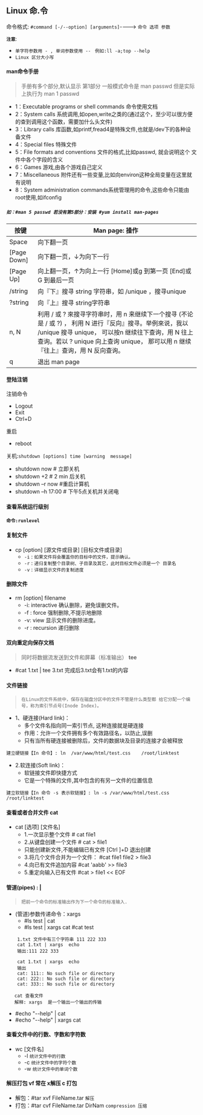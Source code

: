 Linux 命.令
----
命令格式: `#command [-/--option] [arguments]`----> `命令 选项 参数`</br>

**`注意`**:
* `单字符参数用 - , 单词参数使用 -- `  `例如:ll -a;top --help`</br>
* `Linux 区分大小写`
#### man命令手册
> 手册有多个部分,默认显示 第1部分  一般模式命令是 man passwd 但是实际上执行为 man 1 passwd
* 1：Executable programs or shell commands  命令使用文档   
* 2：System calls 系统调用,如open,write之类的(通过这个，至少可以很方便 的查到调用这个函数，需要加什么头文件)  
* 3：Library calls 库函数,如printf,fread4是特殊文件,也就是/dev下的各种设 备文件  
* 4：Special files 特殊文件
* 5：File formats and conventions  文件的格式,比如passwd, 就会说明这个 文件中各个字段的含义  
* 6：Games 游戏,由各个游戏自己定义   
* 7：Miscellaneous 附件还有一些变量,比如向environ这种全局变量在这里就 有说明   
* 8：System administration commands系统管理用的命令,这些命令只能由 root使用,如ifconfig   
##### **`如：#man 5 passwd 若没有第5部分：安装 #yum install man-pages `**

|按键| Man page:  操作 |
|------|-----|
|Space| 向下翻一页 |
|[Page Down]| 向下翻一页，↓为向下一行 |
|[Page Up] |向上翻一页，↑为向上一行 [Home]或g 到第一页 [End]或G 到最后一页 |
|/string| 向『下』搜寻 string 字符串，如 /unique ，搜寻unique |
|?string| 向『上』搜寻 string字符串 |
|n, N| 利用 / 或 ? 來搜寻字符串时，用 n 来继续下一个搜寻 (不论是 / 或 ?) ， 利用 N 进行『反向』搜寻。举例來说，我以 /unique 搜寻 unique， 可以按n 继续往下查询，用 N 往上查询。若以 ? unique 向上查询 unique， 那可以用 n 继续『往上』查询，用 N 反向查询。| 
|q |退出 man page |
#### 登陆注销
注销命令
* Logout
* Exit
* Ctrl+D

重启
* reboot

关机:`shutdown [options] time [warning  message]`
* shutdown now   # 立即关机 
* shutdown +2   # 2 min 后关机
* shutdown –r now  #重启计算机 
* shutdown –h 17:00  # 下午5点关机并关闭电
#### 查看系统运行级别
**`命令:runlevel`**
#### 复制文件
* cp [option] [源文件或目录] [目标文件或目录] 
  * `-i` : `如果文件将会覆盖你的目标中的文件，提示确认。` 
  * `-r` : `递归复制整个目录树、子目录及其它，此时目标文件必须是一个 目录名` 
  * `-v` : `详细显示文件的复制进度`
#### 删除文件
* rm [option]  filename 
  * -i: interactive 确认删除，避免误删文件。
  * -f : force  强制删除,不提示地删除 
  * -v: view  显示文件的删除进度。  
  * -r : recursion 递归删除
#### 双向重定向保存文档 
>  同时将数据流发送到文件和屏幕（标准输出）  **tee**
* #cat 1.txt | tee 3.txt 完成后3.txt会有1.txt的内容
#### 文件链接
> `在Linux的文件系统中，保存在磁盘分区中的文件不管是什么类型都 给它分配一个编号，称为索引节点号(Inode Index)。` 
* 1、硬连接(Hard link)： 
  * 多个文件名指向同一索引节点, 这种连接就是硬连接 
  * 作用：允许一个文件拥有多个有效路径名，以防止‚误删 
  * 只有当所有硬连接被删除后，文件的数据块及目录的连接才会被释放  
```
建立硬链接【In 命令】: ln  /var/www/html/test.css    /root/linktest 
```
* 2.软连接(Soft link)：   
  * 软链接文件即快捷方式 
  * 它是一个特殊的文件,其中包含的有另一文件的位置信息 
```
建立软链接【In 命令 -s 表示软链接】: ln -s /var/www/html/test.css    /root/linktest 
```
#### 查看或者合并文件 cat
* cat [选项] [文件名] 
  * 1.一次显示整个文件   # cat file1 
  * 2.从键盘创建一个文件  # cat > file1      
  * 只能创建新文件,不能编辑已有文件    [Ctrl ]+D 退出创建 
  * 3.将几个文件合并为一个文件：  #cat file1 file2 > file3 
  * 4.向已有文件追加内容  #cat 'aabb' >> file3 
  * 5.重定向输入已有文件  #cat > file1 << EOF 
#### 管道(pipes) :  | 
> `把前一个命令的标准输出作为下一个命令的标准输入. `
* (管道)参数传递命令：xargs 
  * #ls test | cat 
  * #ls test | xargs cat  #cat test  
```
    1.txt 文件中有三个字符串 111 222 333 
    cat 1.txt | xargs  echo 
    输出:111 222 333 

    cat 1.txt | xargs  echo 
    输出
    cat: 111:: No such file or directory
    cat: 222:: No such file or directory
    cat: 333:: No such file or directory

   cat 查看文件
   解释: xargs  是一个输出一个输出的传输
```
* #echo "--help" | cat 
* #echo "--help" | xargs cat
#### 查看文件中的行数、字数和字符数 
* wc  [文件名] 
  * -l   `统计文件中的行数 `
  * -c   `统计文件中的字符个数` 
  * -w   `统计文件中的单词个数` 
#### 解压打包 vf 常在 x解压 c 打包
* 解包：#tar xvf FileName.tar `解压`
* 打包：#tar cvf FileName.tar DirNam  `compression 压缩`
